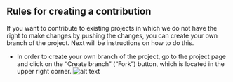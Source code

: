 ## Rules for creating a contribution

If you want to contribute to existing projects in which we do not have the right to make changes by pushing the changes, 
you can create your own branch of the project.
Next will be instructions on how to do this.
  
- In order to create your own branch of the project, go to the project page and click on the “Create branch” 
(“Fork”) button, which is located in the upper right corner.
![alt text](https://sun9-33.userapi.com/LB_tZBLQODGjCUyNVbmpbj0B14NtLyB-c1EbPg/KWfV_o4S538.jpg "Fork")
